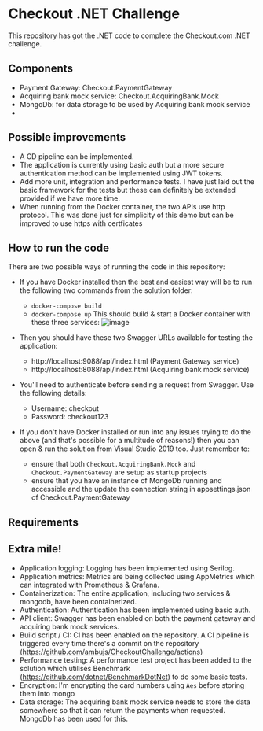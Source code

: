 # Checkout .NET Challenge
This repository has got the .NET code to complete the Checkout.com .NET challenge.

## Components
- Payment Gateway: Checkout.PaymentGateway
- Acquiring bank mock service: Checkout.AcquiringBank.Mock
- MongoDb: for data storage to be used by Acquiring bank mock service
- 
## Possible improvements
- A CD pipeline can be implemented.
- The application is currently using basic auth but a more secure authentication method can be implemented using JWT tokens.
- Add more unit, integration and performance tests. I have just laid out the basic framework for the tests but these can definitely be extended provided if we have more time.
- When running from the Docker container, the two APIs use http protocol. This was done just for simplicity of this demo but can be improved to use https with certficates

## How to run the code
There are two possible ways of running the code in this repository:
- If you have Docker installed then the best and easiest way will be to run the following two commands from the solution folder:
  -   `docker-compose build`
  -   `docker-compose up`
  This should build & start a Docker container with these three services:
![image](https://user-images.githubusercontent.com/1502181/119105789-99a8fb00-ba15-11eb-96b0-207a1221c442.png)

- Then you should have these two Swagger URLs available for testing the application:
  - http://localhost:9088/api/index.html (Payment Gateway service)
  - http://localhost:8088/api/index.html (Acquiring bank mock service)
- You'll need to authenticate before sending a request from Swagger. Use the following details:
  - Username: checkout
  - Password: checkout123

- If you don't have Docker installed or run into any issues trying to do the above (and that's possible for a multitude of reasons!) then you can open & run the solution from Visual Studio 2019 too. Just remember to:
  - ensure that both `Checkout.AcquiringBank.Mock` and `Checkout.PaymentGateway` are setup as startup projects
  - ensure that you have an instance of MongoDb running and accessible and the update the connection string in appsettings.json of Checkout.PaymentGateway

## Requirements


## Extra mile!
- Application logging: Logging has been implemented using Serilog.
- Application metrics: Metrics are being collected using AppMetrics which can integrated with Prometheus & Grafana.
- Containerization: The entire application, including two services & mongodb, have been containerized.
- Authentication: Authentication has been implemented using basic auth.
- API client: Swagger has been enabled on both the payment gateway and acquiring bank mock services.
- Build script / CI: CI has been enabled on the repository. A CI pipeline is triggered every time there's a commit on the repository (https://github.com/ambujs/CheckoutChallenge/actions)
- Performance testing: A performance test project has been added to the solution which utilises Benchmark (https://github.com/dotnet/BenchmarkDotNet) to do some basic tests.
- Encryption: I'm encrypting the card numbers using `Aes` before storing them into mongo
- Data storage: The acquiring bank mock service needs to store the data somewhere so that it can return the payments when requested. MongoDb has been used for this.

